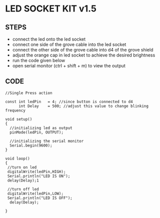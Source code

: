 # LED SOCKET KIT  v1.5

## STEPS
* connect the led onto the led socket
* connect one side of the grove cable into the led socket
* connect the other side of the grove cable into d4 of the grove shield
* adjust the orange cap in led socket to achieve the desired brightness
* run the code given below
* open serial monitor (ctrl + shift + m) to view the output

## CODE
```
//Single Press action

const int ledPin   = 4; //since button is connected to d4
      int Delay    = 500; //adjust this value to change blinking frequency

void setup() 
{
  //initializing led as output
  pinMode(ledPin, OUTPUT);

  //initializing the serial monitor
  Serial.begin(9600);
}

void loop() 
{ 
 //turn on led
 digitalWrite(ledPin,HIGH);
 Serial.println("LED IS ON");
 delay(Delay);1
 
 //turn off led
 digitalWrite(ledPin,LOW);
 Serial.println("LED IS OFF");
  delay(Delay);
  
}
 ```
